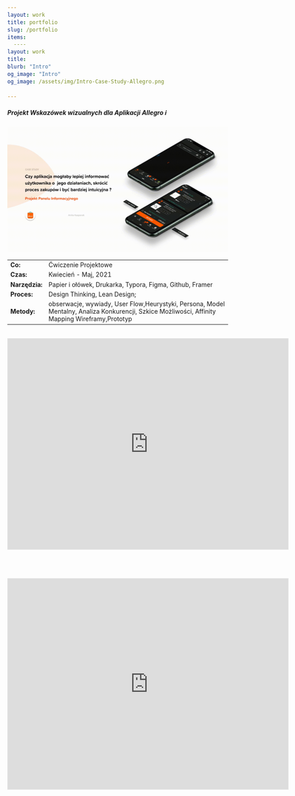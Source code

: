 ```yaml
---
layout: work
title: portfolio
slug: /portfolio
items:
  ----
layout: work
title: 
blurb: "Intro"
og_image: "Intro"
og_image: /assets/img/Intro-Case-Study-Allegro.png
      
---   
```


##### Projekt Wskazówek wizualnych dla Aplikacji Allegro  ℹ️ 


<img src="https://raw.githubusercontent.com/AnitakasperekUX/AnitakasperekUX.github.io/main/assets/img/intro.gif">
  
|                 |                                                              |
| :-------------- | ------------------------------------------------------------ |
| **Co:**         | Ćwiczenie Projektowe                                         |
| **Czas:**       | Kwiecień - Maj, 2021                                         |
| **Narzędzia:**  | Papier i ołówek, Drukarka, Typora, Figma, Github, Framer     |
| **Proces:**     | Design Thinking, Lean Design;                                |
| **Metody:**     | obserwacje, wywiady, User Flow,Heurystyki, Persona, Model Mentalny, Analiza Konkurencji, Szkice Możliwości, Affinity Mapping Wireframy,Prototyp |






<br>


<iframe style="border: 1px solid rgba(0, 0, 0, 0.1);" width="640" height="480" src="https://www.figma.com/embed?embed_host=share&url=https%3A%2F%2Fwww.figma.com%2Fproto%2Fv5nNqOrr7sCerWJbVeQzbk%2FProces-Case-Study%3Fnode-id%3D382%253A2806%26viewport%3D299%252C327%252C0.03351299837231636%26scaling%3Dscale-down%26page-id%3D381%253A1" allowfullscreen></iframe>

<br><br>


<iframe style="border: 1px solid rgba(0, 0, 0, 0.1)" width="640" height="480" src="https://framer.com/embed/Aplikacja-Allegro--nLpeYBWMzKAC0WOM3iV5/jVLHmIuWFpLtIeJhqjv1O7-5%3A2430jrrgncicoig" allowfullscreen></iframe>








